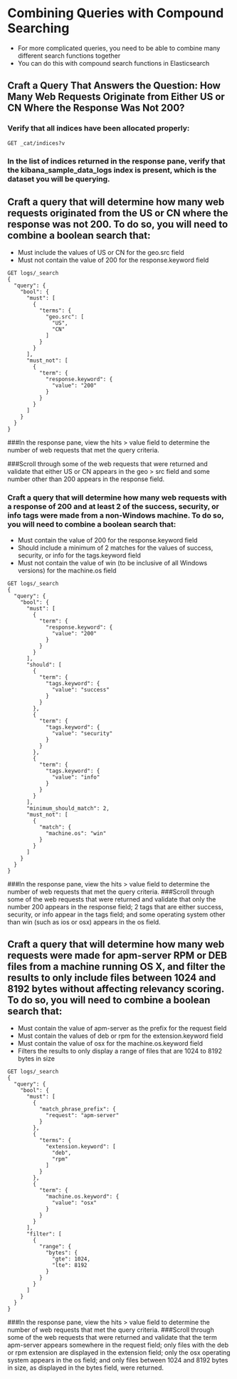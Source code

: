 # Combining Queries with Compound Searching
- For more complicated queries, you need to be able to combine many different search functions together
- You can do this with compound search functions in Elasticsearch

## Craft a Query That Answers the Question: How Many Web Requests Originate from Either US or CN Where the Response Was Not 200?
### Verify that all indices have been allocated properly:
```
GET _cat/indices?v
```

### In the list of indices returned in the response pane, verify that the kibana_sample_data_logs index is present, which is the dataset you will be querying.

## Craft a query that will determine how many web requests originated from the US or CN where the response was not 200. To do so, you will need to combine a boolean search that:
- Must include the values of US or CN for the geo.src field
- Must not contain the value of 200 for the response.keyword field

```
GET logs/_search
{
  "query": {
    "bool": {
      "must": [
        {
          "terms": {
            "geo.src": [
              "US",
              "CN"
            ]
          }
        }
      ],
      "must_not": [
        {
          "term": {
            "response.keyword": {
              "value": "200"
            }
          }
        }
      ]
    }
  }
}
```

###In the response pane, view the hits > value field to determine the number of web requests that met the query criteria.

###Scroll through some of the web requests that were returned and validate that either US or CN appears in the geo > src field and some number other than 200 appears in the response field.

### Craft a query that will determine how many web requests with a response of 200 and at least 2 of the success, security, or info tags were made from a non-Windows machine. To do so, you will need to combine a boolean search that:
- Must contain the value of 200 for the response.keyword field
- Should include a minimum of 2 matches for the values of success, security, or info for the tags.keyword field
- Must not contain the value of win (to be inclusive of all Windows versions) for the machine.os field
```
GET logs/_search
{
  "query": {
    "bool": {
      "must": [
        {
          "term": {
            "response.keyword": {
              "value": "200"
            }
          }
        }
      ],
      "should": [
        {
          "term": {
            "tags.keyword": {
              "value": "success"
            }
          }
        },
        {
          "term": {
            "tags.keyword": {
              "value": "security"
            }
          }
        },
        {
          "term": {
            "tags.keyword": {
              "value": "info"
            }
          }
        }
      ],
      "minimum_should_match": 2,
      "must_not": [
        {
          "match": {
            "machine.os": "win"
          }
        }
      ]
    }
  }
}
```

###In the response pane, view the hits > value field to determine the number of web requests that met the query criteria.
###Scroll through some of the web requests that were returned and validate that only the number 200 appears in the response field; 2 tags that are either success, security, or info appear in the tags field; and some operating system other than win (such as ios or osx) appears in the os field.

## Craft a query that will determine how many web requests were made for apm-server RPM or DEB files from a machine running OS X, and filter the results to only include files between 1024 and 8192 bytes without affecting relevancy scoring. To do so, you will need to combine a boolean search that:
- Must contain the value of apm-server as the prefix for the request field
- Must contain the values of deb or rpm for the extension.keyword field
- Must contain the value of osx for the machine.os.keyword field
- Filters the results to only display a range of files that are 1024 to 8192 bytes in size
```
GET logs/_search
{
  "query": {
    "bool": {
      "must": [
        {
          "match_phrase_prefix": {
            "request": "apm-server"
          }
        },
        {
          "terms": {
            "extension.keyword": [
              "deb",
              "rpm"
            ]
          }
        },
        {
          "term": {
            "machine.os.keyword": {
              "value": "osx"
            }
          }
        }
      ],
      "filter": [
        {
          "range": {
            "bytes": {
              "gte": 1024,
              "lte": 8192
            }
          }
        }
      ]
    }
  }
}
```

###In the response pane, view the hits > value field to determine the number of web requests that met the query criteria.
###Scroll through some of the web requests that were returned and validate that the term apm-server appears somewhere in the request field; only files with the deb or rpm extension are displayed in the extension field; only the osx operating system appears in the os field; and only files between 1024 and 8192 bytes in size, as displayed in the bytes field, were returned.